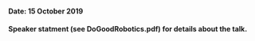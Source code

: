 #### Date: 15 October 2019
#### Speaker statment (see DoGoodRobotics.pdf) for details about the talk.

